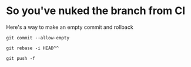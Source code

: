 # So you've nuked the branch from CI

Here's a way to make an empty commit and rollback

    git commit --allow-empty

    git rebase -i HEAD^^

    git push -f
